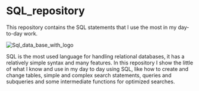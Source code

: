 # SQL_repository
This repository contains the SQL statements that I use the most in my day-to-day work.






![Sql_data_base_with_logo](https://github.com/mssmmnk/SQL_repository/assets/116667040/b9633cfa-fbe3-4781-be37-00fdd7b144f4)


SQL is the most used language for handling relational databases, it has a relatively simple syntax and many features.
In this repository I show the little of what I know and use in my day to day using SQL, like how to create and change tables, simple and complex search statements, queries and subqueries and some intermediate functions for optimized searches.
